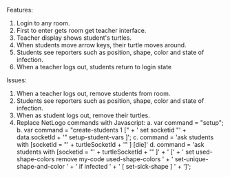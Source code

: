 Features:
1. Login to any room.
2. First to enter gets room get teacher interface.
3. Teacher display shows student's turtles.
4. When students move arrow keys, their turtle moves around.
5. Students see reporters such as position, shape, color and state of infection.
6. When a teacher logs out, students return to login state 

Issues:
1. When a teacher logs out, remove students from room.
2. Students see reporters such as position, shape, color and state of infection.
3. When as student logs out, remove their turtles.
4. Replace NetLogo commands with Javascript:
a.    var command = "setup";
b.    var command = "create-students 1 [" + 
      ' set socketid "' + data.socketId + 
      '" setup-student-vars ]';
c.    command = 'ask students with [socketid = "' + turtleSocketId + '" ] [die]'
d.    command = 'ask students with [socketid = "' + turtleSocketId + '" ]' + 
      ' [' +
        ' set used-shape-colors remove my-code used-shape-colors ' +
        ' set-unique-shape-and-color ' +
        ' if infected ' +
        ' [ set-sick-shape ] ' +
      ']'; 

